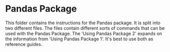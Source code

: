 # Pandas Package
This folder contains the instructions for the Pandas package. It is split into two different files. The files contain different sorts of commands that can be used with the Pandas Package. The 'Using Pandas Package 2' expands on the information from 'Using Pandas Package 1'. It's best to use both as reference guides. 
